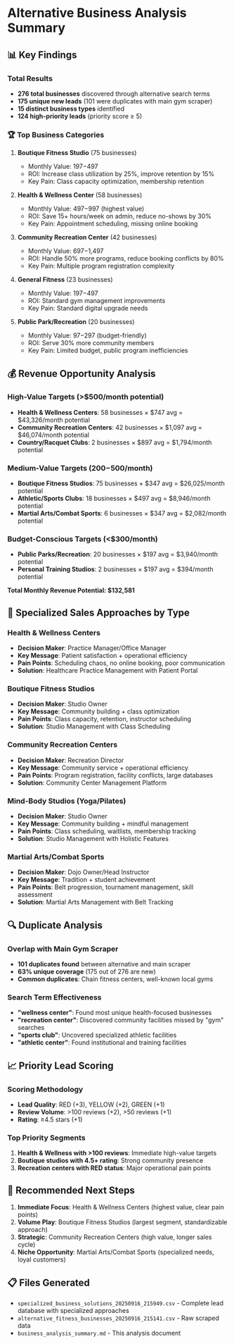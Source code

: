 # Alternative Business Analysis Summary

## 📊 Key Findings

### Total Results
- **276 total businesses** discovered through alternative search terms
- **175 unique new leads** (101 were duplicates with main gym scraper)
- **15 distinct business types** identified
- **124 high-priority leads** (priority score ≥ 5)

### 🏆 Top Business Categories

1. **Boutique Fitness Studio** (75 businesses)
   - Monthly Value: $197-$497
   - ROI: Increase class utilization by 25%, improve retention by 15%
   - Key Pain: Class capacity optimization, membership retention

2. **Health & Wellness Center** (58 businesses)
   - Monthly Value: $497-$997 (highest value)
   - ROI: Save 15+ hours/week on admin, reduce no-shows by 30%
   - Key Pain: Appointment scheduling, missing online booking

3. **Community Recreation Center** (42 businesses)
   - Monthly Value: $697-$1,497
   - ROI: Handle 50% more programs, reduce booking conflicts by 80%
   - Key Pain: Multiple program registration complexity

4. **General Fitness** (23 businesses)
   - Monthly Value: $197-$497
   - ROI: Standard gym management improvements
   - Key Pain: Standard digital upgrade needs

5. **Public Park/Recreation** (20 businesses)
   - Monthly Value: $97-$297 (budget-friendly)
   - ROI: Serve 30% more community members
   - Key Pain: Limited budget, public program inefficiencies

## 💰 Revenue Opportunity Analysis

### High-Value Targets (>$500/month potential)
- **Health & Wellness Centers**: 58 businesses × $747 avg = $43,326/month potential
- **Community Recreation Centers**: 42 businesses × $1,097 avg = $46,074/month potential
- **Country/Racquet Clubs**: 2 businesses × $897 avg = $1,794/month potential

### Medium-Value Targets ($200-$500/month)
- **Boutique Fitness Studios**: 75 businesses × $347 avg = $26,025/month potential
- **Athletic/Sports Clubs**: 18 businesses × $497 avg = $8,946/month potential
- **Martial Arts/Combat Sports**: 6 businesses × $347 avg = $2,082/month potential

### Budget-Conscious Targets (<$300/month)
- **Public Parks/Recreation**: 20 businesses × $197 avg = $3,940/month potential
- **Personal Training Studios**: 2 businesses × $197 avg = $394/month potential

**Total Monthly Revenue Potential: $132,581**

## 🎯 Specialized Sales Approaches by Type

### Health & Wellness Centers
- **Decision Maker**: Practice Manager/Office Manager
- **Key Message**: Patient satisfaction + operational efficiency
- **Pain Points**: Scheduling chaos, no online booking, poor communication
- **Solution**: Healthcare Practice Management with Patient Portal

### Boutique Fitness Studios
- **Decision Maker**: Studio Owner
- **Key Message**: Community building + class optimization
- **Pain Points**: Class capacity, retention, instructor scheduling
- **Solution**: Studio Management with Class Scheduling

### Community Recreation Centers
- **Decision Maker**: Recreation Director
- **Key Message**: Community service + operational efficiency
- **Pain Points**: Program registration, facility conflicts, large databases
- **Solution**: Community Center Management Platform

### Mind-Body Studios (Yoga/Pilates)
- **Decision Maker**: Studio Owner
- **Key Message**: Community building + mindful management
- **Pain Points**: Class scheduling, waitlists, membership tracking
- **Solution**: Studio Management with Holistic Features

### Martial Arts/Combat Sports
- **Decision Maker**: Dojo Owner/Head Instructor
- **Key Message**: Tradition + student achievement
- **Pain Points**: Belt progression, tournament management, skill assessment
- **Solution**: Martial Arts Management with Belt Tracking

## 🔍 Duplicate Analysis

### Overlap with Main Gym Scraper
- **101 duplicates found** between alternative and main scraper
- **63% unique coverage** (175 out of 276 are new)
- **Common duplicates**: Chain fitness centers, well-known local gyms

### Search Term Effectiveness
- **"wellness center"**: Found most unique health-focused businesses
- **"recreation center"**: Discovered community facilities missed by "gym" searches
- **"sports club"**: Uncovered specialized athletic facilities
- **"athletic center"**: Found institutional and training facilities

## 📈 Priority Lead Scoring

### Scoring Methodology
- **Lead Quality**: RED (+3), YELLOW (+2), GREEN (+1)
- **Review Volume**: >100 reviews (+2), >50 reviews (+1)
- **Rating**: ≥4.5 stars (+1)

### Top Priority Segments
1. **Health & Wellness with >100 reviews**: Immediate high-value targets
2. **Boutique studios with 4.5+ rating**: Strong community presence
3. **Recreation centers with RED status**: Major operational pain points

## 🚀 Recommended Next Steps

1. **Immediate Focus**: Health & Wellness Centers (highest value, clear pain points)
2. **Volume Play**: Boutique Fitness Studios (largest segment, standardizable approach)
3. **Strategic**: Community Recreation Centers (high value, longer sales cycle)
4. **Niche Opportunity**: Martial Arts/Combat Sports (specialized needs, loyal customers)

## 📋 Files Generated
- `specialized_business_solutions_20250916_215949.csv` - Complete lead database with specialized approaches
- `alternative_fitness_businesses_20250916_215141.csv` - Raw scraped data
- `business_analysis_summary.md` - This analysis document